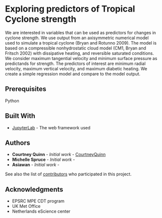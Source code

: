 # Exploring predictors of Tropical Cyclone strength

We are interested in variables that can be used as predictors for changes in cyclone strength.  We use output from an axisymmetric numerical model used to simulate a tropical cyclone (Bryan and Rotunno 2009).  The model is based on a compressible nonhydrostatic cloud model (CM1, Bryan and Fritsch 2002) with dissipative heating, and reversible saturated conditions.  We consider maximum tangential velocity and minimum surface pressure as predictands for strength.  The predictors of interest are minimum radial velocity, maximum vertical velocity, and maximum diabetic heating.  We create a simple regression model and compare to the model output.

## Prerequisites

Python

## Built With

* [JupyterLab](http://jupyterlab.readthedocs.io/en/stable/) - The web framework used

## Authors

* **Courtney Quinn** - *Initial work* - [CourtneyQuinn](https://github.com/CourtneyQuinn)
* **Michelle Spruce** - *Initial work* - 
* **Asiawan** - *Initial work* - 

See also the list of [contributors](https://github.com/CourtneyQuinn/MOSS/graphs/contributors) who participated in this project.

## Acknowledgments

* EPSRC MPE CDT program
* UK Met Office
* Netherlands eScience center
